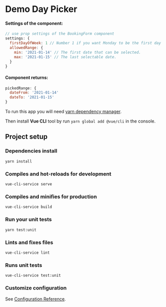 # Demo Day Picker

#### Settings of the component:

```javascript
// use prop settings of the BookingForm component
settings: {
  firstDayOfWeek: 1 // Number 1 if you want Monday to be the first day of the week, 0 to Sunday.
  allowedRange: {
    min: '2021-01-14' // The first date that can be selected. 
    max: '2021-01-15' // The last selectable date.
  }
}
```

#### Component returns:

```javascript
pickedRange: {
  dateFrom: '2021-01-14'
  dateTo: '2021-01-15'
}
```

To run this app you will need [yarn dependency manager](https://classic.yarnpkg.com/en/docs/install/#windows-stable).

Then install **Vue CLI** tool by run `yarn global add @vue/cli` in the console.

## Project setup

### Dependencies install

```
yarn install
```

### Compiles and hot-reloads for development

```
vue-cli-service serve
```

### Compiles and minifies for production

```
vue-cli-service build
```

### Run your unit tests

```
yarn test:unit
```

### Lints and fixes files

```
vue-cli-service lint
```

### Runs unit tests

```
vue-cli-service test:unit
```

### Customize configuration

See [Configuration Reference](https://cli.vuejs.org/config/).
